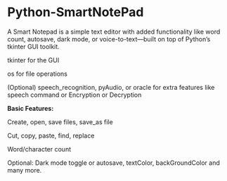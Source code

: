 # Python-SmartNotePad
A Smart Notepad is a simple text editor with added functionality like word count, autosave, dark mode, or voice-to-text—built on top of Python’s tkinter GUI toolkit.

tkinter for the GUI

os for file operations

(Optional) speech_recognition, pyAudio, or oracle for extra features like speech command or Encryption or Decryption

**Basic Features:**

Create, open, save files, save_as file

Cut, copy, paste, find, replace

Word/character count

Optional: Dark mode toggle or autosave, textColor, backGroundColor and many more.
